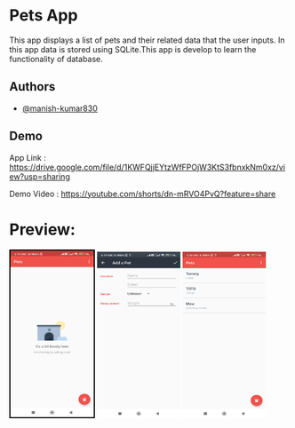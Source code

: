 # Pets App

This app displays a list of pets and their related data that the user inputs. In this app data is stored using SQLite.This app is develop to learn the functionality of database.


## Authors

- [@manish-kumar830](https://github.com/manish-kumar830)


## Demo

App Link : https://drive.google.com/file/d/1KWFQjjEYtzWfFPOjW3KtS3fbnxkNm0xz/view?usp=sharing

Demo Video : https://youtube.com/shorts/dn-mRVO4PvQ?feature=share

# Preview:
<img src="https://github.com/manish-kumar830/Pets/blob/main/ss/ss1.jpg?raw=true" alt="Splash Screen" style="border:2px solid black;" width="150" height="300" /> <img src="https://github.com/manish-kumar830/Pets/blob/main/ss/ss2.jpg?raw=true" alt="Splash Screen" width="150" height="300" /> <img src="https://github.com/manish-kumar830/Pets/blob/main/ss/ss3.jpg?raw=true" alt="Splash Screen" width="150" height="300" />
